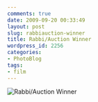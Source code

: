 ```yaml
---
comments: true
date: 2009-09-20 00:33:49
layout: post
slug: rabbiauction-winner
title: Rabbi/Auction Winner
wordpress_id: 2256
categories:
- PhotoBlog
tags:
- film
---
```


![Rabbi/Auction Winner](http://ryanfitzer.com/main/wp-content/uploads/2009/09/film-5.jpg)
